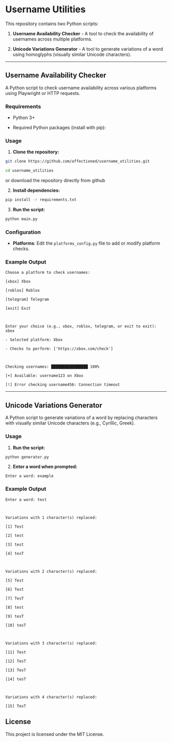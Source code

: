 
# Username Utilities

  

This repository contains two Python scripts:

  

1.  **Username Availability Checker** - A tool to check the availability of usernames across multiple platforms.

2.  **Unicode Variations Generator** - A tool to generate variations of a word using homoglyphs (visually similar Unicode characters).

  

---

  

## Username Availability Checker

  

A Python script to check username availability across various platforms using Playwright or HTTP requests.


### Requirements

  

- Python 3+

- Required Python packages (install with pip):
  

### Usage

  

1.  **Clone the repository:**

```bash
git clone https://github.com/affectioned/username_utilities.git

cd username_utilities
```
or download the repository directly from github

  

2.  **Install dependencies:**

```bash
pip install -r requirements.txt
```

  

3.  **Run the script:**

```bash
python main.py
```

### Configuration



-  **Platforms**: Edit the `platforms_config.py` file to add or modify platform checks.

  

### Example Output

  

```plaintext
Choose a platform to check usernames:

[xbox] Xbox

[roblox] Roblox

[telegram] Telegram

[exit] Exit

  

Enter your choice (e.g., xbox, roblox, telegram, or exit to exit): xbox

- Selected platform: Xbox

- Checks to perform: ['https://xbox.com/check']

  

Checking usernames: ████████████████ 100%

[+] Available: username123 on Xbox

[!] Error checking username456: Connection timeout
```

  

---

  

## Unicode Variations Generator

  

A Python script to generate variations of a word by replacing characters with visually similar Unicode characters (e.g., Cyrillic, Greek).
  

### Usage

  

1.  **Run the script:**

```bash
python generator.py
```

  

2.  **Enter a word when prompted:**

```plaintext
Enter a word: example
```
  

### Example Output

  

```plaintext
Enter a word: test

  

Variations with 1 character(s) replaced:

[1] Τest

[2] tеst

[3] teѕt

[4] tesΤ

  

Variations with 2 character(s) replaced:

[5] Τеst

[6] Τeѕt

[7] ΤesΤ

[8] tеѕt

[9] tеsΤ

[10] teѕΤ

  

Variations with 3 character(s) replaced:

[11] Τеѕt

[12] ΤеsΤ

[13] ΤeѕΤ

[14] tеѕΤ

  

Variations with 4 character(s) replaced:

[15] ΤеѕΤ
```

## License

  

This project is licensed under the MIT License.

